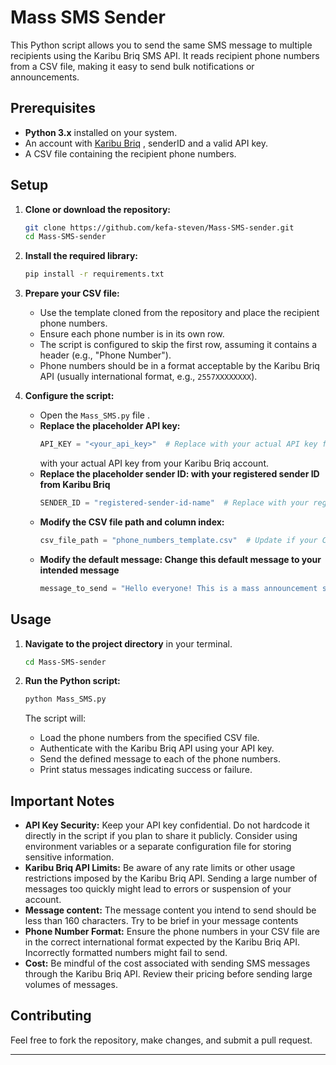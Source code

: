 # Mass SMS Sender

This Python script allows you to send the same SMS message to multiple recipients using the Karibu Briq SMS API. It reads recipient phone numbers from a CSV file, making it easy to send bulk notifications or announcements.

## Prerequisites

* **Python 3.x** installed on your system.
* An account with [Karibu Briq](https://karibu.briq.tz/) , senderID and a valid API key.
* A CSV file containing the recipient phone numbers.

## Setup

1.  **Clone or download the repository:**
    ```bash
    git clone https://github.com/kefa-steven/Mass-SMS-sender.git
    cd Mass-SMS-sender
    ```

2.  **Install the required library:**
    ```bash
    pip install -r requirements.txt
    ```

3.  **Prepare your CSV file:**
    * Use the template cloned from the repository and place the recipient phone numbers.
    * Ensure each phone number is in its own row.
    * The script is configured to skip the first row, assuming it contains a header (e.g., "Phone Number").
    * Phone numbers should be in a format acceptable by the Karibu Briq API (usually international format, e.g., `2557XXXXXXXX`).

4.  **Configure the script:**
    * Open the `Mass_SMS.py` file .
    * **Replace the placeholder API key:**
        ```python
        API_KEY = "<your_api_key>"  # Replace with your actual API key from Karibu
        ```
        with your actual API key from your Karibu Briq account.
    * **Replace the placeholder sender ID: with your registered sender ID from Karibu Briq**
        ```python
        SENDER_ID = "registered-sender-id-name"  # Replace with your registered sender ID from Karibu
        ```
    * **Modify the CSV file path and column index:**
        ```python
        csv_file_path = "phone_numbers_template.csv"  # Update if your CSV file has a different name or path
        ```
    * **Modify the default message: Change this default message to your intended message**
        ```python
        message_to_send = "Hello everyone! This is a mass announcement sent via Karibu API."  # Your mass message here
        ```
## Usage

1.  **Navigate to the project directory** in your terminal.
    ```bash
    cd Mass-SMS-sender
    ```
2.  **Run the Python script:**
    ```bash
    python Mass_SMS.py
    ```

    The script will:
    * Load the phone numbers from the specified CSV file.
    * Authenticate with the Karibu Briq API using your API key.
    * Send the defined message to each of the phone numbers.
    * Print status messages indicating success or failure.

## Important Notes

* **API Key Security:** Keep your API key confidential. Do not hardcode it directly in the script if you plan to share it publicly. Consider using environment variables or a separate configuration file for storing sensitive information.
* **Karibu Briq API Limits:** Be aware of any rate limits or other usage restrictions imposed by the Karibu Briq API. Sending a large number of messages too quickly might lead to errors or suspension of your account.
* **Message content:** The message content you intend to send should be less than 160 characters. Try to be brief in your message contents
* **Phone Number Format:** Ensure the phone numbers in your CSV file are in the correct international format expected by the Karibu Briq API. Incorrectly formatted numbers might fail to send.
* **Cost:** Be mindful of the cost associated with sending SMS messages through the Karibu Briq API. Review their pricing before sending large volumes of messages.

## Contributing

Feel free to fork the repository, make changes, and submit a pull request.

---
